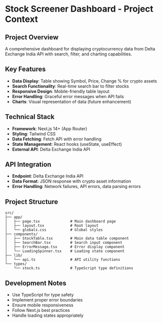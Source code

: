 # Stock Screener Dashboard - Project Context

## Project Overview
A comprehensive dashboard for displaying cryptocurrency data from Delta Exchange India API with search, filter, and charting capabilities.

## Key Features
- **Data Display**: Table showing Symbol, Price, Change % for crypto assets
- **Search Functionality**: Real-time search bar to filter stocks
- **Responsive Design**: Mobile-friendly table layout
- **Error Handling**: Graceful error messages when API fails
- **Charts**: Visual representation of data (future enhancement)

## Technical Stack
- **Framework**: Next.js 14+ (App Router)
- **Styling**: Tailwind CSS
- **Data Fetching**: Fetch API with error handling
- **State Management**: React hooks (useState, useEffect)
- **External API**: Delta Exchange India API

## API Integration
- **Endpoint**: Delta Exchange India API
- **Data Format**: JSON response with crypto asset information
- **Error Handling**: Network failures, API errors, data parsing errors

## Project Structure
```
src/
├── app/
│   ├── page.tsx              # Main dashboard page
│   ├── layout.tsx            # Root layout
│   └── globals.css           # Global styles
├── components/
│   ├── StockTable.tsx        # Main data table component
│   ├── SearchBar.tsx         # Search input component
│   ├── ErrorMessage.tsx      # Error display component
│   └── LoadingSpinner.tsx    # Loading state component
├── lib/
│   └── api.ts                # API utility functions
└── types/
    └── stock.ts              # TypeScript type definitions
```

## Development Notes
- Use TypeScript for type safety
- Implement proper error boundaries
- Ensure mobile responsiveness
- Follow Next.js best practices
- Handle loading states appropriately
